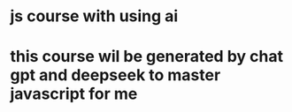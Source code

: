 ﻿# js course with using ai 
# this course wil be generated by chat gpt and deepseek to master javascript for me 
